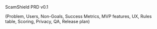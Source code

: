 
ScamShield PRD v0.1

(Problem, Users, Non-Goals, Success Metrics, MVP features, UX, Rules table, Scoring, Privacy, QA, Release plan)
